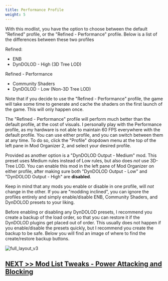 ```yaml
---
title: Performance Profile
weight: 5
---
```

With this modlist, you have the option to choose between the default "Refined" profile, or the "Refined - Performance" profile. Below is a list of the differences between these two profiles

Refined:

- ENB
- DynDOLOD - High (3D Tree LOD)

Refined - Performance

- Community Shaders
- DynDOLOD - Low (Non-3D Tree LOD)

Note that if you decide to use the "Refined - Performance" profile, the game will take some time to generate and cache the shaders on the first launch of the game. This will only happen once.

The "Refined - Performance" profile will perform much better than the default profile, at the cost of visuals. I personally play with the Performance profile, as my hardware is not able to maintain 60 FPS everywhere with the default profile. You can use either profile, and you can switch between them at any time. To do so, click the "Profile" dropdown menu at the top of the left pane in Mod Organizer 2, and select your desired profile.

Provided as another option is a "DynDOLOD Output - Medium" mod. This preset uses Medium rules instead of Low rules, but also does *not* use 3D-Tree LOD. You can enable this mod in the left pane of Mod Organizer on either profile, after making sure both "DynDOLOD Output - Low" and "DynDOLOD Output - High" are **disabled**.

Keep in mind that any mods you enable or disable in one profile, will *not* change in the other. If you are "modding inclined", you can ignore the profiles entirely and simply enable/disable ENB, Community Shaders, and DynDOLOD presets to your liking.

Before enabling or disabling any DynDOLOD presets, I recommend you create a backup of the load order, so that you can restore it if the DynDOLOD plugins get placed out of order. This usually does not happen if you enable/disable the presets quickly, but I recommend you create the backup to be safe. Below you will find an image of where to find the create/restore backup buttons.

![full_layout_v3](../../../../misc/loadorderbackuprestore.png)

## [NEXT >> Mod List Tweaks - Power Attacking and Blocking](../../mod-list-tweaks/powerattackblock)
